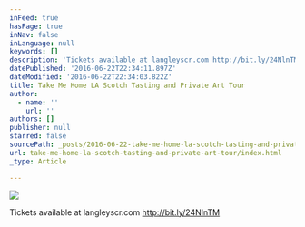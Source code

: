 ```yaml
---
inFeed: true
hasPage: true
inNav: false
inLanguage: null
keywords: []
description: 'Tickets available at langleyscr.com http://bit.ly/24NlnTM'
datePublished: '2016-06-22T22:34:11.897Z'
dateModified: '2016-06-22T22:34:03.822Z'
title: Take Me Home LA Scotch Tasting and Private Art Tour
author:
  - name: ''
    url: ''
authors: []
publisher: null
starred: false
sourcePath: _posts/2016-06-22-take-me-home-la-scotch-tasting-and-private-art-tour.md
url: take-me-home-la-scotch-tasting-and-private-art-tour/index.html
_type: Article

---
```

![](https://the-grid-user-content.s3-us-west-2.amazonaws.com/f5969290-307c-4f0c-a29d-47e6ef52eab0.jpg)

Tickets available at langleyscr.com http://bit.ly/24NlnTM